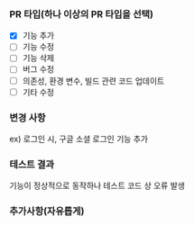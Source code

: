 ### PR 타입(하나 이상의 PR 타입을 선택)
- [x] 기능 추가   
- [ ] 기능 수정   
- [ ] 기능 삭제   
- [ ] 버그 수정   
- [ ] 의존성, 환경 변수, 빌드 관련 코드 업데이트
- [ ] 기타 수정

### 변경 사항
ex) 로그인 시, 구글 소셜 로그인 기능 추가

### 테스트 결과
기능이 정상적으로 동작하나 테스트 코드 상 오류 발생

### 추가사항(자유롭게)
